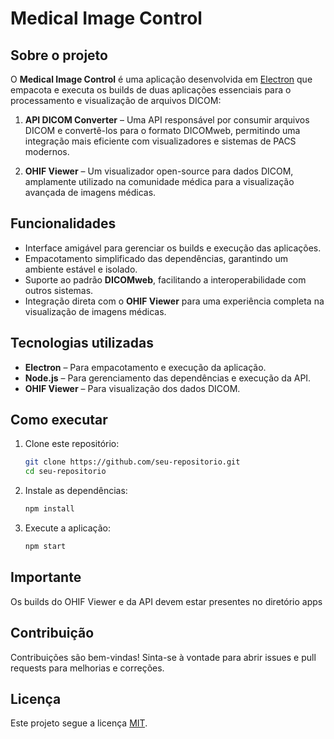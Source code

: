 # Medical Image Control

## Sobre o projeto

O **Medical Image Control** é uma aplicação desenvolvida em [Electron](https://www.electronjs.org/) que empacota e executa os builds de duas aplicações essenciais para o processamento e visualização de arquivos DICOM:

1. **API DICOM Converter** – Uma API responsável por consumir arquivos DICOM e convertê-los para o formato DICOMweb, permitindo uma integração mais eficiente com visualizadores e sistemas de PACS modernos.

2. **OHIF Viewer** – Um visualizador open-source para dados DICOM, amplamente utilizado na comunidade médica para a visualização avançada de imagens médicas.

## Funcionalidades

- Interface amigável para gerenciar os builds e execução das aplicações.
- Empacotamento simplificado das dependências, garantindo um ambiente estável e isolado.
- Suporte ao padrão **DICOMweb**, facilitando a interoperabilidade com outros sistemas.
- Integração direta com o **OHIF Viewer** para uma experiência completa na visualização de imagens médicas.

## Tecnologias utilizadas

- **Electron** – Para empacotamento e execução da aplicação.
- **Node.js** – Para gerenciamento das dependências e execução da API.
- **OHIF Viewer** – Para visualização dos dados DICOM.

## Como executar

1. Clone este repositório:
   ```bash
   git clone https://github.com/seu-repositorio.git
   cd seu-repositorio
   ```
2. Instale as dependências:
   ```bash
   npm install
   ```
3. Execute a aplicação:
   ```bash
   npm start
   ```

## Importante

Os builds do OHIF Viewer e da API devem estar presentes no diretório apps

## Contribuição

Contribuições são bem-vindas! Sinta-se à vontade para abrir issues e pull requests para melhorias e correções.

## Licença

Este projeto segue a licença [MIT](LICENSE).

